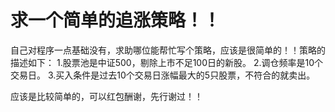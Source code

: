 # 求一个简单的追涨策略！！

自己对程序一点基础没有，求助哪位能帮忙写个策略，应该是很简单的！！策略的描述如下：
1.股票池是中证500，剔除上市不足100日的新股。
2.调仓频率是10个交易日。
3.买入条件是过去10个交易日涨幅最大的5只股票，不符合的就卖出。

应该是比较简单的，可以红包酬谢，先行谢过！！